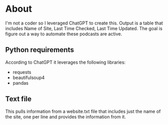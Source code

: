 # About

I'm not a coder so I leveraged ChatGPT to create this. Output is a table that includes Name of Site, Last Time Checked, Last Time Updated. The goal is figure out a way to automate these podcasts are active.

## Python requirements

According to ChatGPT it leverages the following libraries:

- requests
- beautifulsoup4
- pandas

## Text file

This pulls information from a website.txt file that includes just the name of the site, one per line and provides the information from it.
